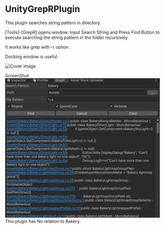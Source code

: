 # UnityGrepRPlugin

This plugin searches string pattern in directory.

[Tools]-[GrepR] opens window.
Input Search String and Press Find Button to execute searching the string pattern in the folder
recursively.

It works like grep with -r option .

Docking window is useful.

![Cover image](/Untitled.png?raw=true "Cover")

ScreenShot
![SS image](/screenshot1.jpg?raw=true "SS")
This plugin has No relation to Bakery.
